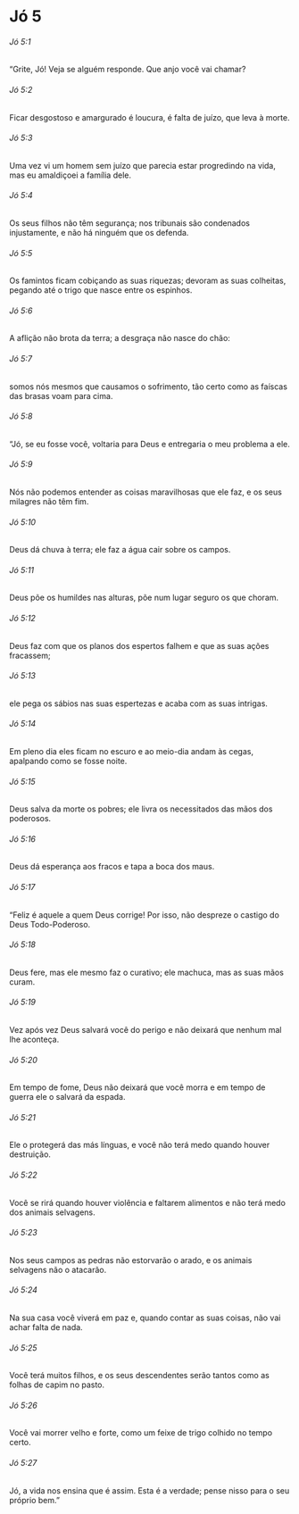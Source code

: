# Jó 5

###### Jó 5:1

“Grite, Jó! Veja se alguém responde. Que anjo você vai chamar?

###### Jó 5:2

Ficar desgostoso e amargurado é loucura, é falta de juízo, que leva à morte.

###### Jó 5:3

Uma vez vi um homem sem juízo que parecia estar progredindo na vida, mas eu amaldiçoei a família dele.

###### Jó 5:4

Os seus filhos não têm segurança; nos tribunais são condenados injustamente, e não há ninguém que os defenda.

###### Jó 5:5

Os famintos ficam cobiçando as suas riquezas; devoram as suas colheitas, pegando até o trigo que nasce entre os espinhos.

###### Jó 5:6

A aflição não brota da terra; a desgraça não nasce do chão:

###### Jó 5:7

somos nós mesmos que causamos o sofrimento, tão certo como as faíscas das brasas voam para cima.

###### Jó 5:8

“Jó, se eu fosse você, voltaria para Deus e entregaria o meu problema a ele.

###### Jó 5:9

Nós não podemos entender as coisas maravilhosas que ele faz, e os seus milagres não têm fim.

###### Jó 5:10

Deus dá chuva à terra; ele faz a água cair sobre os campos.

###### Jó 5:11

Deus põe os humildes nas alturas, põe num lugar seguro os que choram.

###### Jó 5:12

Deus faz com que os planos dos espertos falhem e que as suas ações fracassem;

###### Jó 5:13

ele pega os sábios nas suas espertezas e acaba com as suas intrigas.

###### Jó 5:14

Em pleno dia eles ficam no escuro e ao meio-dia andam às cegas, apalpando como se fosse noite.

###### Jó 5:15

Deus salva da morte os pobres; ele livra os necessitados das mãos dos poderosos.

###### Jó 5:16

Deus dá esperança aos fracos e tapa a boca dos maus.

###### Jó 5:17

“Feliz é aquele a quem Deus corrige! Por isso, não despreze o castigo do Deus Todo-Poderoso.

###### Jó 5:18

Deus fere, mas ele mesmo faz o curativo; ele machuca, mas as suas mãos curam.

###### Jó 5:19

Vez após vez Deus salvará você do perigo e não deixará que nenhum mal lhe aconteça.

###### Jó 5:20

Em tempo de fome, Deus não deixará que você morra e em tempo de guerra ele o salvará da espada.

###### Jó 5:21

Ele o protegerá das más línguas, e você não terá medo quando houver destruição.

###### Jó 5:22

Você se rirá quando houver violência e faltarem alimentos e não terá medo dos animais selvagens.

###### Jó 5:23

Nos seus campos as pedras não estorvarão o arado, e os animais selvagens não o atacarão.

###### Jó 5:24

Na sua casa você viverá em paz e, quando contar as suas coisas, não vai achar falta de nada.

###### Jó 5:25

Você terá muitos filhos, e os seus descendentes serão tantos como as folhas de capim no pasto.

###### Jó 5:26

Você vai morrer velho e forte, como um feixe de trigo colhido no tempo certo.

###### Jó 5:27

Jó, a vida nos ensina que é assim. Esta é a verdade; pense nisso para o seu próprio bem.”

